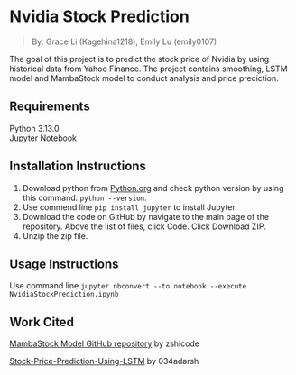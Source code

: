 # Nvidia Stock Prediction  
>By: Grace Li (Kagehina1218), Emily Lu (emily0107)    
  
The goal of this project is to predict the stock price of Nvidia by using historical data from Yahoo Finance. 
The project contains smoothing, LSTM model and MambaStock model to conduct analysis and price preciction.  

## Requirements  
Python 3.13.0  
Jupyter Notebook

## Installation Instructions  
1. Download python from [Python.org](https://www.python.org/downloads/) and check python version by using this command: `python --version`.
2. Use commend line `pip install jupyter` to install Jupyter.  
3. Download the code on GitHub by navigate to the main page of the repository. Above the list of files, click Code. Click Download ZIP.
4. Unzip the zip file.  
   
## Usage Instructions  
Use command line `jupyter nbconvert --to notebook --execute NvidiaStockPrediction.ipynb`  

## Work Cited  
[MambaStock Model GitHub repository](https://github.com/zshicode/MambaStock) by zshicode 

[Stock-Price-Prediction-Using-LSTM](https://github.com/034adarsh/Stock-Price-Prediction-Using-LSTM) by 034adarsh

